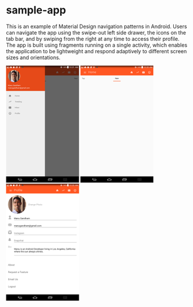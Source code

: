# sample-app

This is an example of Material Design navigation patterns in Android. Users can navigate the app using the swipe-out left side drawer, the icons on the tab bar, and by swiping from the right at any time to access their profile. The app is built using fragments running on a single activity, which enables the application to be lightweight and respond adaptively to different screen sizes and orientations.

<img src="material1.png" width="200" /> <img src="material2.png" width="200" /> <img src="material3.png" width="200" />
